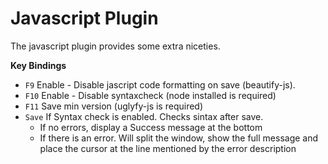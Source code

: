 # Javascript Plugin

The javascript plugin provides some extra niceties.

**Key Bindings**

- `F9` Enable - Disable jascript code formatting on save (beautify-js).
- `F10` Enable - Disable syntaxcheck (node installed is required)
- `F11` Save min version (uglyfy-js is required)
- `Save` If Syntax check is enabled. Checks sintax after save.
    - If no errors, display a Success message at the bottom
    - If there is an error. Will split the window, show the full message and place the cursor at the line mentioned by the error description
